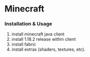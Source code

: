 # Minecraft

### Installation & Usage
1. install minecraft java client
2. install 1.18.2 release within client
3. install fabric
4. install extras (shaders, textures, etc).

